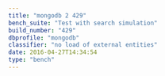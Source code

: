 ```yaml
---
title: "mongodb 2 429"
bench_suite: "Test with search simulation"
build_number: "429"
dbprofile: "mongodb"
classifier: "no load of external entities"
date: 2016-04-27T14:34:54
type: "bench"
---
```

